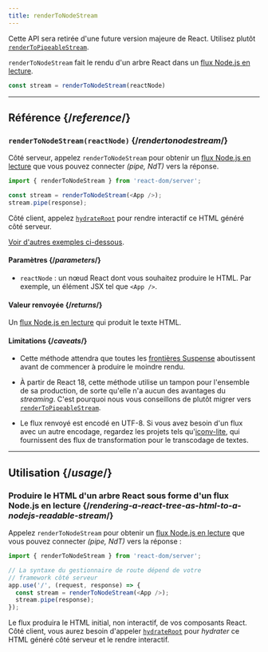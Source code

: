 ```yaml
---
title: renderToNodeStream
---
```


<Deprecated>

Cette API sera retirée d'une future version majeure de React. Utilisez plutôt [`renderToPipeableStream`](/reference/react-dom/server/renderToPipeableStream).

</Deprecated>

<Intro>

`renderToNodeStream` fait le rendu d'un arbre React dans un [flux Node.js en lecture](https://nodejs.org/api/stream.html#readable-streams).

```js
const stream = renderToNodeStream(reactNode)
```

</Intro>

<InlineToc />

---

## Référence {/*reference*/}

### `renderToNodeStream(reactNode)` {/*rendertonodestream*/}

Côté serveur, appelez `renderToNodeStream` pour obtenir un [flux Node.js en lecture](https://nodejs.org/api/stream.html#readable-streams) que vous pouvez connecter *(pipe, NdT)* vers la réponse.

```js
import { renderToNodeStream } from 'react-dom/server';

const stream = renderToNodeStream(<App />);
stream.pipe(response);
```

Côté client, appelez [`hydrateRoot`](/reference/react-dom/client/hydrateRoot) pour rendre interactif ce HTML généré côté serveur.

[Voir d'autres exemples ci-dessous](#usage).

#### Paramètres {/*parameters*/}

* `reactNode` : un nœud React dont vous souhaitez produire le HTML. Par exemple, un élément JSX tel que `<App />`.

#### Valeur renvoyée {/*returns*/}

Un [flux Node.js en lecture](https://nodejs.org/api/stream.html#readable-streams) qui produit le texte HTML.

#### Limitations {/*caveats*/}

* Cette méthode attendra que toutes les [frontières Suspense](/reference/react/Suspense) aboutissent avant de commencer à produire le moindre rendu.

* À partir de React 18, cette méthode utilise un tampon pour l'ensemble de sa production, de sorte qu'elle n'a aucun des avantages du *streaming*.  C'est pourquoi nous vous conseillons de plutôt migrer vers [`renderToPipeableStream`](/reference/react-dom/server/renderToPipeableStream).

* Le flux renvoyé est encodé en UTF-8. Si vous avez besoin d'un flux avec un autre encodage, regardez les projets tels qu'[iconv-lite](https://www.npmjs.com/package/iconv-lite), qui fournissent des flux de transformation pour le transcodage de textes.

---

## Utilisation {/*usage*/}

### Produire le HTML d'un arbre React sous forme d'un flux Node.js en lecture {/*rendering-a-react-tree-as-html-to-a-nodejs-readable-stream*/}

Appelez `renderToNodeStream` pour obtenir un [flux Node.js en lecture](https://nodejs.org/api/stream.html#readable-streams) que vous pouvez connecter *(pipe, NdT)* vers la réponse :

```js {5-6}
import { renderToNodeStream } from 'react-dom/server';

// La syntaxe du gestionnaire de route dépend de votre
// framework côté serveur
app.use('/', (request, response) => {
  const stream = renderToNodeStream(<App />);
  stream.pipe(response);
});
```

Le flux produira le HTML initial, non interactif, de vos composants React. Côté client, vous aurez besoin d'appeler [`hydrateRoot`](/reference/react-dom/client/hydrateRoot) pour *hydrater* ce HTML généré côté serveur et le rendre interactif.
